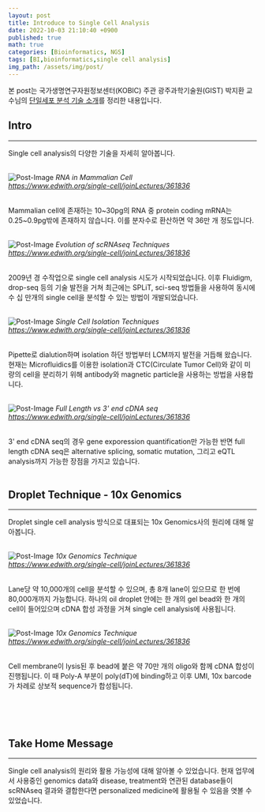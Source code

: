 ```yaml
---
layout: post
title: Introduce to Single Cell Analysis
date: 2022-10-03 21:10:40 +0900
published: true
math: true
categories: [Bioinformatics, NGS]
tags: [BI,bioinformatics,single cell analysis]
img_path: /assets/img/post/
---
```


본 post는 국가생명연구자원정보센터(KOBIC) 주관 광주과학기술원(GIST) 박지환 교수님의 [단일세포 분석 기술 소개](https://www.edwith.org/single-cell/joinLectures/361836, "단일세포 분석 기술 소개")를 정리한 내용입니다.


## Intro
***

Single cell analysis의 다양한 기술을 자세히 알아봅니다.
<br><br>


![Post-Image](SC-int1.png)
_RNA in Mammalian Cell<br>
https://www.edwith.org/single-cell/joinLectures/361836_
<br><br>


Mammalian cell에 존재하는 10~30pg의 RNA 중 protein coding mRNA는 0.25~0.9pg밖에 존재하지 않습니다. 이를 분자수로 환산하면 약 36만 개 정도입니다.
<br><br>


![Post-Image](SC-int2.png)
_Evolution of scRNAseq Techniques<br>
https://www.edwith.org/single-cell/joinLectures/361836_
<br><br>


2009년 경 수작업으로 single cell analysis 시도가 시작되었습니다. 이후 Fluidigm, drop-seq 등의 기술 발전을 거쳐 최근에는 SPLiT, sci-seq 방법들을 사용하여 동시에 수 십 만개의 single cell을 분석할 수 있는 방법이 개발되었습니다.
<br><br>


![Post-Image](SC-int3.png)
_Single Cell Isolation Techniques<br>
https://www.edwith.org/single-cell/joinLectures/361836_
<br><br>


Pipette로 dialution하며 isolation 하던 방법부터 LCM까지 발전을 거듭해 왔습니다. 현재는 Microfluidics를 이용한 isolation과 CTC(Circulate Tumor Cell)와 같이 미량의 cell을 분리하기 위해 antibody와 magnetic particle을 사용하는 방법을 사용합니다.
<br><br>


![Post-Image](SC-int4.png)
_Full Length vs 3' end cDNA seq<br>
https://www.edwith.org/single-cell/joinLectures/361836_
<br><br>


3' end cDNA seq의 경우 gene exporession quantification만 가능한 반면 full length cDNA seq은 alternative splicing, somatic mutation, 그리고 eQTL analysis까지 가능한 장점을 가지고 있습니다.
<br><br>


## Droplet Technique - 10x Genomics
***

Droplet single cell analysis 방식으로 대표되는 10x Genomics사의 원리에 대해 알아봅니다.
<br><br>


![Post-Image](SC-int5.png)
_10x Genomics Technique<br>
https://www.edwith.org/single-cell/joinLectures/361836_
<br><br>


Lane당 약 10,000개의 cell을 분석할 수 있으며, 총 8개 lane이 있으므로 한 번에 80,000개까지 가능합니다. 하나의 oil droplet 안에는 한 개의 gel bead와 한 개의 cell이 들어있으며 cDNA 합성 과정을 거쳐 single cell analysis에 사용됩니다.
<br><br>


![Post-Image](SC-int6.png)
_10x Genomics Technique<br>
https://www.edwith.org/single-cell/joinLectures/361836_
<br><br>


Cell membrane이 lysis된 후 bead에 붙은 약 70만 개의 oligo와 함께 cDNA 합성이 진행됩니다. 이 때 Poly-A 부분이 poly(dT)에 binding하고 이후 UMI, 10x barcode가 차례로 상보적 sequence가 합성됩니다.
<br><br>



<br><br>


## Take Home Message
***

Single cell analysis의 원리와 활용 가능성에 대해 알아볼 수 있었습니다. 현재 업무에서 사용중인 genomics data와 disease, treatment와 연관된 database들이 scRNAseq 결과와 결합한다면 personalized medicine에 활용될 수 있음을 엿볼 수 있었습니다.